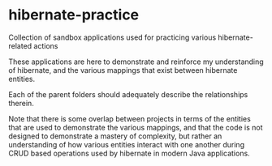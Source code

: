 # hibernate-practice
Collection of sandbox applications used for practicing various hibernate-related actions

These applications are here to demonstrate and reinforce my understanding of hibernate, and the various mappings that exist between hibernate entities. 

Each of the parent folders should adequately describe the relationships therein. 

Note that there is some overlap between projects in terms of the entities that are used to demonstrate the various mappings, and that the code is not designed to demonstrate a mastery of complexity, but rather an understanding of how various entities interact with one another during CRUD based operations used by hibernate in modern Java applications.
